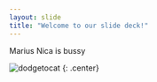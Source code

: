 ```yaml
---
layout: slide
title: "Welcome to our slide deck!"
---
```


Marius Nica is bussy

![dodgetocat](https://octodex.github.com/images/dodgetocat_v2.png)
{: .center}
